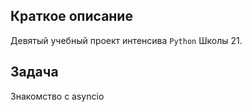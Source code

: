 ## Краткое описание

Девятый учебный проект интенсива `Python` Школы 21.

## Задача

Знакомство с asyncio
